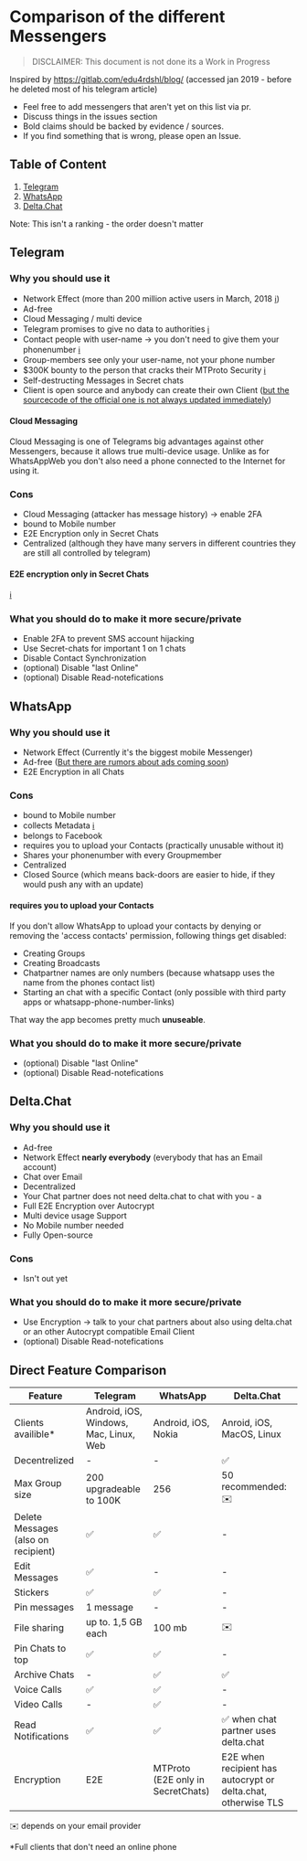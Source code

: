 # Comparison of the different Messengers

> DISCLAIMER: This document is not done its a Work in Progress


Inspired by https://gitlab.com/edu4rdshl/blog/ (accessed jan 2019 - before he deleted most of his telegram article)

- Feel free to add messengers that aren't yet on this list via pr.
- Discuss things in the issues section
- Bold claims should be backed by evidence / sources.
- If you find something that is wrong, please open an Issue.

## Table of Content

1. [Telegram](#telegram)
1. [WhatsApp](#whatsapp)
1. [Delta.Chat](#delta.chat)

Note: This isn't a ranking - the order doesn't matter


## Telegram

### Why you should use it

- Network Effect (more than 200 million active users in March, 2018 [ℹ️](https://telegram.org/blog/200-million))
- Ad-free
- Cloud Messaging / multi device
- Telegram promises to give no data to authorities [ℹ️](https://telegram.org/privacy#8-3-law-enforcement-authorities)
- Contact people with user-name -> you don't need to give them your phonenumber [ℹ️](https://telegram.org/faq#q-who-can-i-write-to)
- Group-members see only your user-name, not your phone number
- $300K bounty to the person that cracks their MTProto Security [ℹ️](https://telegram.org/faq#q-what-if-my-hacker-friend-says-they-could-decipher-telegram-mes)
- Self-destructing Messages in Secret chats
- Client is open source and anybody can create their own Client ([but the sourcecode of the official one is not always updated immediately](https://gitlab.com/edu4rdshl/blog/issues/2#note_129234369))

#### Cloud Messaging
Cloud Messaging is one of Telegrams big advantages against other Messengers, because it allows true multi-device usage.
Unlike as for WhatsAppWeb you don't also need a phone connected to the Internet for using it.


### Cons

- Cloud Messaging (attacker has message history) -> enable 2FA
- bound to Mobile number
- E2E Encryption only in Secret Chats
- Centralized (although they have many servers in different countries they are still all controlled by telegram)

#### E2E encryption only in Secret Chats
[ℹ️](https://telegram.org/faq#q-why-not-just-make-all-chats-secret)

### What you should do to make it more secure/private

- Enable 2FA to prevent SMS account hijacking
- Use Secret-chats for important 1 on 1 chats
- Disable Contact Synchronization
- (optional) Disable "last Online"
- (optional) Disable Read-notefications

## WhatsApp

### Why you should use it
- Network Effect (Currently it's the biggest mobile Messenger) 
- Ad-free ([But there are rumors about ads coming soon](https://eu.usatoday.com/story/tech/talkingtech/2018/11/01/whatsapp-ads-reportedly-coming-its-status-stories/1844577002/))
- E2E Encryption in all Chats

### Cons
- bound to Mobile number
- collects Metadata [ℹ️](https://fossbytes.com/whatsapp-chats-collect-data-metadata/)
- belongs to Facebook
- requires you to upload your Contacts (practically unusable without it)
- Shares your phonenumber with every Groupmember
- Centralized
- Closed Source (which means back-doors are easier to hide, if they would push any with an update)


#### requires you to upload your Contacts
If you don't allow WhatsApp to upload your contacts by denying or removing the 'access contacts' permission, following things get disabled:

- Creating Groups
- Creating Broadcasts
- Chatpartner names are only numbers (because whatsapp uses the name from the phones contact list)
- Starting an chat with a specific Contact (only possible with third party apps or whatsapp-phone-number-links)

That way the app becomes pretty much **unuseable**.

### What you should do to make it more secure/private

- (optional) Disable "last Online"
- (optional) Disable Read-notefications

## Delta.Chat

### Why you should use it

- Ad-free
- Network Effect **nearly everybody** (everybody that has an Email account)
- Chat over Email
- Decentralized
- Your Chat partner does not need delta.chat to chat with you - a
- Full E2E Encryption over Autocrypt
- Multi device usage Support
- No Mobile number needed
- Fully Open-source

### Cons

- Isn't out yet

### What you should do to make it more secure/private

- Use Encryption -> talk to your chat partners about also using delta.chat or an other Autocrypt compatible Email Client
- (optional) Disable Read-notefications


## Direct Feature Comparison


Feature | Telegram | WhatsApp | Delta.Chat
--------|----------|----------|-----------
Clients availible* | Android, iOS, Windows, Mac, Linux, Web | Android, iOS, Nokia | Anroid, iOS, MacOS, Linux
Decentrelized | -  | -        | ✅
Max Group size| 200 upgradeable to 100K | 256 | 50 recommended: ✉️
Delete Messages (also on recipient) | ✅ | ✅ | -
Edit Messages | ✅  | -       | -
Stickers | ✅       | ✅       | -
Pin messages | 1 message | -  | -
File sharing | up to. 1,5 GB each | 100 mb | ✉️
Pin Chats to top | ✅      | ✅       | -
Archive Chats | -   | ✅      | ✅
Voice Calls | ✅    | ✅       | -
Video Calls | -    | ✅        | -
Read Notifications | ✅ | ✅   | ✅ when chat partner uses delta.chat
Encryption | E2E | MTProto (E2E only in SecretChats) | E2E when recipient has autocrypt or delta.chat, otherwise TLS

✉️ depends on your email provider

*Full clients that don't need an online phone